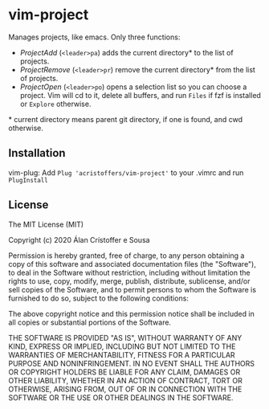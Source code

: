 # vim-project

Manages projects, like emacs. Only three functions:

- *ProjectAdd* (`<leader>pa`) adds the current directory* to the list of
    projects.
- *ProjectRemove* (`<leader>pr`) remove the current directory* from the list of
    projects.
- *ProjectOpen* (`<leader>po`) opens a selection list so you can choose a
    project. Vim will cd to it, delete all buffers, and run `Files` if fzf is
    installed or `Explore` otherwise.

\* current directory means parent git directory, if one is found, and cwd
    otherwise.

## Installation

vim-plug:
Add `Plug 'acristoffers/vim-project'` to your .vimrc and run `PlugInstall`

## License

The MIT License (MIT)

Copyright (c) 2020 Álan Crístoffer e Sousa

Permission is hereby granted, free of charge, to any person obtaining
a copy of this software and associated documentation files (the
"Software"), to deal in the Software without restriction, including
without limitation the rights to use, copy, modify, merge, publish,
distribute, sublicense, and/or sell copies of the Software, and to
permit persons to whom the Software is furnished to do so, subject to
the following conditions:

The above copyright notice and this permission notice shall be
included in all copies or substantial portions of the Software.

THE SOFTWARE IS PROVIDED "AS IS", WITHOUT WARRANTY OF ANY KIND,
EXPRESS OR IMPLIED, INCLUDING BUT NOT LIMITED TO THE WARRANTIES OF
MERCHANTABILITY, FITNESS FOR A PARTICULAR PURPOSE AND NONINFRINGEMENT.
IN NO EVENT SHALL THE AUTHORS OR COPYRIGHT HOLDERS BE LIABLE FOR ANY
CLAIM, DAMAGES OR OTHER LIABILITY, WHETHER IN AN ACTION OF CONTRACT,
TORT OR OTHERWISE, ARISING FROM, OUT OF OR IN CONNECTION WITH THE
SOFTWARE OR THE USE OR OTHER DEALINGS IN THE SOFTWARE.

